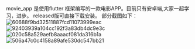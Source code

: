 movie_app 是使用flutter 框架编写的一款电影APP。目前只有安卓端,大家一起学习，进步。
released版可直接下载安装。
部分截图如下：
![60688f9bd32511887fcd11073999eac](https://user-images.githubusercontent.com/39298158/109458069-0fe13580-7a97-11eb-8247-2894f26beb39.jpg)
![92403939a104cc192f3a83db4dc9e3c](https://user-images.githubusercontent.com/39298158/109458083-166fad00-7a97-11eb-8f0b-dbf87bd19b70.jpg)
![020c58a529aefb8aaacf081da316b1a](https://user-images.githubusercontent.com/39298158/109458089-196a9d80-7a97-11eb-86c2-732b62301a54.jpg)
![506a47c0c4158a89afe530dc547bb21](https://user-images.githubusercontent.com/39298158/109458094-1b346100-7a97-11eb-8147-8496ef81e8d1.jpg)
